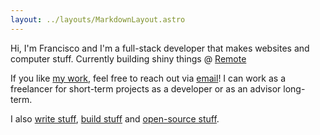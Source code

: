 ```yaml
---
layout: ../layouts/MarkdownLayout.astro
---
```


Hi, I'm Francisco and I'm a full-stack developer that makes websites and computer stuff. Currently building shiny things @ [Remote](https://remote.com)

If you like [my work](/projects), feel free to reach out via [email](mailto:francisco.sousa@hey.com)! I can work as a freelancer for short-term projects as a developer or as an advisor long-term.

I also [write stuff](/blog), [build stuff](/projects) and [open-source stuff](https://github.com/jfranciscosousa).
